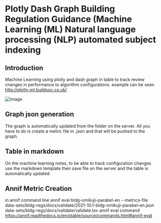 # Plotly Dash Graph Building  Regulation Guidance (Machine Learning (ML) Natural language processing (NLP) automated subject indexing
## Introduction
Machine Learning using plotly and dash graph in table to track review changes in performance to algorithm configurations.
example can be seen http://plotly-ml.buildvoc.co.uk/

![image](https://user-images.githubusercontent.com/76884997/197250805-1d2f9787-5724-4f9e-baf6-626ddf391769.png)

## Graph json generation
The graph is automatically updated from the folder on the server. All you have to do is create a metric file in .json and that will be pushed to the graph.

## Table in markdown
On the machine learning notes,
to be able to track configuration changes use the markdown template then save file on the server and the table is automatically updated.

## Annif Metric Creation
in annif command line 
annif eval bldg-omikuji-parabel-en --metrics-file data-sets/bldg-regs/docs/validate/2021-10.1-bldg-omikuji-parabel-en.json data-sets/bldg-regs/docs/validate/validate.tsv 
annif eval command https://annif.readthedocs.io/en/stable/source/commands.html#annif-eval
